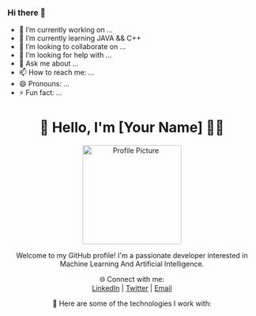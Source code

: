 ### Hi there 👋

<!--
**HK-AXL-CODER/HK-AXL-CODER** is a ✨ _special_ ✨ repository because its `README.md` (this file) appears on your GitHub profile.

Here are some ideas to get you started:
-->

- 🔭 I’m currently working on ...
- 🌱 I’m currently learning JAVA && C++
- 👯 I’m looking to collaborate on ...
- 🤔 I’m looking for help with ...
- 💬 Ask me about ...
- 📫 How to reach me: ...
- 😄 Pronouns: ...
- ⚡ Fun fact: ...

<h1 align="center">👋 Hello, I'm [Your Name] 👨‍💻</h1>

<p align="center">
  <img src="https://github.com/Humanevice50/Humanevice50/blob/main/assets/profile-pic.png" alt="Profile Picture" width="200"/>
</p>

<p align="center">
  Welcome to my GitHub profile! I'm a passionate developer interested in Machine Learning And Artificial Intelligence.
</p>

<p align="center">
  🌐 Connect with me:<br>
  <a href="https://www.linkedin.com/in/your-linkedin-profile">LinkedIn</a> |
  <a href="https://twitter.com/your-twitter-profile">Twitter</a> |
  <a href="mailto:your@email.com">Email</a>
</p>

<p align="center">
  🚀 Here are some of the technologies I work with:
</p>
<style>
ul li{
list-style-type=none
}

<style/>
  <ul align="center">
    <li align="center">&lt; JAVA   /&gt;</li>
    <li align="center">&lt; C/C++  /&gt;</li>
    <li align="center">&lt; VB.NET /&gt;</li>
    <li align="center">&lt; MYSQL  /&gt;</li>
    <li align="center">&lt; FIGMA  /&gt;</li>
  </ul>

<p align="center">
  <img src="https://github.com/Humanevice50/Humanevice50/blob/main/assets/tech-stack.png" alt="Tech Stack" width="600"/>
</p>

<p align="center">
  💼 Check out my projects:
</p>

<p align="center">
  <a href="https://github.com/Humanevice50/project-1">Project 1</a> |
  <a href="https://github.com/Humanevice50/project-2">Project 2</a> |
  <a href="https://github.com/Humanevice50/project-3">Project 3</a>
</p>

<p align="center">
  📘 Read my latest blog posts on [Your Blog](https://your-blog-url.com).
</p>

<p align="center">
  📈 My GitHub stats:
</p>

<p align="center">
  <img src="https://github-readme-stats.vercel.app/api?username=Humanevice50&show_icons=true&theme=dark" alt="GitHub Stats" width="500"/>
</p>

<p align="center">
  🌟 Thanks for stopping by! Feel free to explore my projects and reach out if you'd like to collaborate.
</p>

